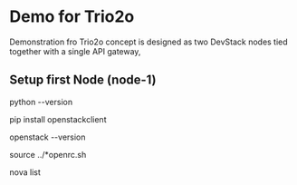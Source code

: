 # Demo for Trio2o

Demonstration fro Trio2o concept is designed as two DevStack nodes tied together with a single API gateway,

## Setup first Node (node-1)

  python --version
  
  pip install openstackclient
  
  openstack --version
  
  source ../*openrc.sh
  
  nova list
